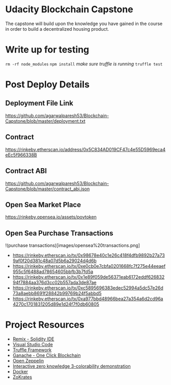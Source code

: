 # Udacity Blockchain Capstone

The capstone will build upon the knowledge you have gained in the course in order to build a decentralized housing product. 

# Write up for testing
`rm -rf node_modules`
`npm install`
*make sure truffle is running*
`truffle test`

# Post Deploy Details
## Deployment File Link
https://github.com/agarwalparesh53/Blockchain-Capstone/blob/master/deployment.txt

## Contract 
https://rinkeby.etherscan.io/address/0x5C834AD019CF47c4e55D5969eca4eEc5f966338B

## Contract ABI
https://github.com/agarwalparesh53/Blockchain-Capstone/blob/master/contract_abi.json

## Open Sea Market Place
https://rinkeby.opensea.io/assets/povtoken

## Open Sea Purchase Transactions

!(purchase transactions)[images/opensea%20transactions.png]

- https://rinkeby.etherscan.io/tx/0x98678e40c1e26c418f4dfb9892b27a739af0f20d381c48a07d5b6a29024d4d6b
- https://rinkeby.etherscan.io/tx/0xe0cb0e7cbfa0201668fc7f275e44eeaef955c5f6488ad78654605bbfb3b7fd5a
- https://rinkeby.etherscan.io/tx/0x1e89f059de56371eab6172eddf62683294f7884aa376d3cc02b557ada3de87ae
- https://rinkeby.etherscan.io/tx/0xc5895696383edec52994a5dc57e26d73a8aebb8691f28842b99769b24f5abbd5
- https://rinkeby.etherscan.io/tx/0xa977bbd48966bea27a354a6d2cd96a4270c1701831205d89e1d24f7f0db60805

# Project Resources

* [Remix - Solidity IDE](https://remix.ethereum.org/)
* [Visual Studio Code](https://code.visualstudio.com/)
* [Truffle Framework](https://truffleframework.com/)
* [Ganache - One Click Blockchain](https://truffleframework.com/ganache)
* [Open Zeppelin ](https://openzeppelin.org/)
* [Interactive zero knowledge 3-colorability demonstration](http://web.mit.edu/~ezyang/Public/graph/svg.html)
* [Docker](https://docs.docker.com/install/)
* [ZoKrates](https://github.com/Zokrates/ZoKrates)
